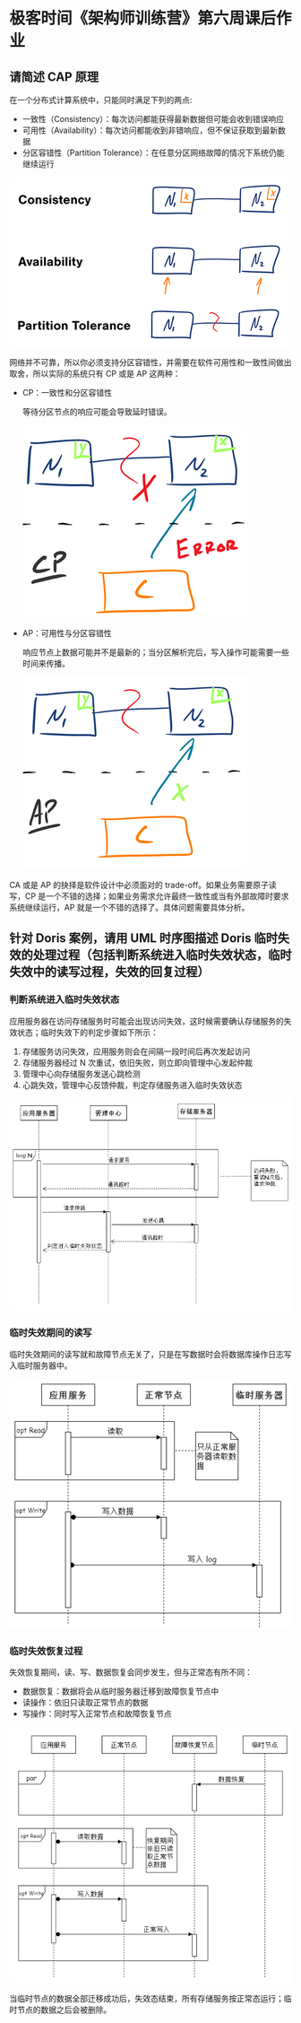 # 极客时间《架构师训练营》第六周课后作业

## 请简述 CAP 原理

在一个分布式计算系统中，只能同时满足下列的两点:

* 一致性（Consistency）：每次访问都能获得最新数据但可能会收到错误响应
* 可用性（Availability）：每次访问都能收到非错响应，但不保证获取到最新数据
* 分区容错性（Partition Tolerance）：在任意分区网络故障的情况下系统仍能继续运行

![CAP][1]

网络并不可靠，所以你必须支持分区容错性，并需要在软件可用性和一致性间做出取舍，所以实际的系统只有 CP 或是 AP 这两种：

* CP：一致性和分区容错性

  等待分区节点的响应可能会导致延时错误。

  ![AP][2]

* AP：可用性与分区容错性

  响应节点上数据可能并不是最新的；当分区解析完后，写入操作可能需要一些时间来传播。

  ![CP][3]

CA 或是 AP 的抉择是软件设计中必须面对的 trade-off。如果业务需要原子读写，CP 是一个不错的选择；如果业务需求允许最终一致性或当有外部故障时要求系统继续运行，AP 就是一个不错的选择了。具体问题需要具体分析。

## 针对 Doris 案例，请用 UML 时序图描述 Doris 临时失效的处理过程（包括判断系统进入临时失效状态，临时失效中的读写过程，失效的回复过程）

### 判断系统进入临时失效状态

应用服务器在访问存储服务时可能会出现访问失效，这时候需要确认存储服务的失效状态；临时失效下的判定步骤如下所示：

1. 存储服务访问失效，应用服务则会在间隔一段时间后再次发起访问
2. 存储服务器经过 N 次重试，依旧失败，则立即向管理中心发起仲裁
3. 管理中心向存储服务发送心跳检测
4. 心跳失效，管理中心反馈仲裁，判定存储服务进入临时失效状态

![判断失效][4]

### 临时失效期间的读写

临时失效期间的读写就和故障节点无关了，只是在写数据时会将数据库操作日志写入临时服务器中。

![失效读写][5]

### 临时失效恢复过程

失效恢复期间，读、写、数据恢复会同步发生，但与正常态有所不同：

* 数据恢复：数据将会从临时服务器迁移到故障恢复节点中
* 读操作：依旧只读取正常节点的数据
* 写操作：同时写入正常节点和故障恢复节点

![失效恢复中][6]

当临时节点的数据全部迁移成功后，失效态结束，所有存储服务按正常态运行；临时节点的数据之后会被删除。

[1]: ./img/CAP-overview.png
[2]: ./img/CAP-CP.png
[3]: ./img/CAP-AP.png
[4]: ./img/Doris.check.drawio.png
[5]: ./img/Doris.rw.drawio.png
[6]: ./img/Doris.recover.drawio.png

